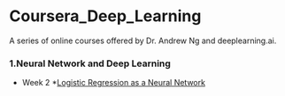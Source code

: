 # Coursera_Deep_Learning
A series of online courses offered by Dr. Andrew Ng  and deeplearning.ai. 

### 1.Neural Network and Deep Learning
* Week 2
        *[Logistic Regression as a Neural Network](https://github.com/saigontrade88/Coursera_Deep_Learning/blob/master/Course1_NN/Wk2/Assignment/Submission/README.md)
